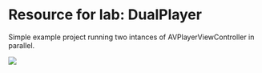 # Resource for lab: DualPlayer

Simple example project running two intances of AVPlayerViewController in parallel.

![](preview.png)

